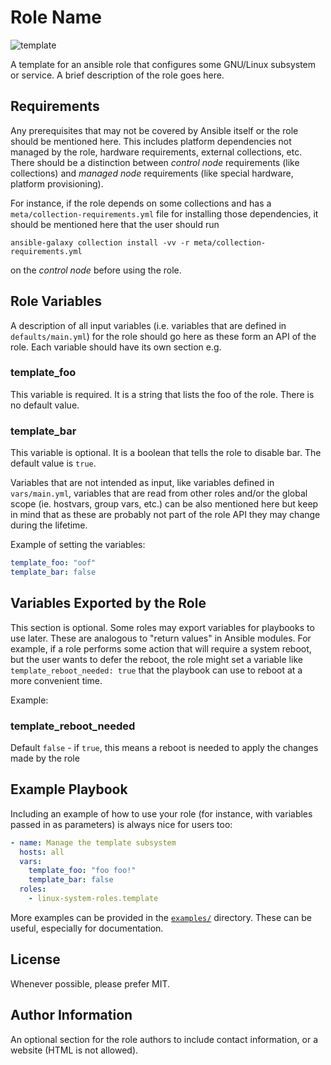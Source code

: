 # Role Name

![template](https://github.com/linux-system-roles/template/workflows/tox/badge.svg)

A template for an ansible role that configures some GNU/Linux subsystem or
service. A brief description of the role goes here.

## Requirements

Any prerequisites that may not be covered by Ansible itself or the role should
be mentioned here.  This includes platform dependencies not managed by the
role, hardware requirements, external collections, etc.  There should be a
distinction between *control node* requirements (like collections) and
*managed node* requirements (like special hardware, platform provisioning).

For instance, if the role depends on some collections and
has a `meta/collection-requirements.yml` file for installing those
dependencies, it should be mentioned here that the user should run

```
ansible-galaxy collection install -vv -r meta/collection-requirements.yml
```

on the *control node* before using the role.

## Role Variables

A description of all input variables (i.e. variables that are defined in
`defaults/main.yml`) for the role should go here as these form an API of the
role.  Each variable should have its own section e.g.

### template_foo

This variable is required.  It is a string that lists the foo of the role.
There is no default value.

### template_bar

This variable is optional.  It is a boolean that tells the role to disable bar.
The default value is `true`.

Variables that are not intended as input, like variables defined in
`vars/main.yml`, variables that are read from other roles and/or the global
scope (ie. hostvars, group vars, etc.) can be also mentioned here but keep in
mind that as these are probably not part of the role API they may change during
the lifetime.

Example of setting the variables:

```yaml
template_foo: "oof"
template_bar: false
```

## Variables Exported by the Role

This section is optional.  Some roles may export variables for playbooks to
use later.  These are analogous to "return values" in Ansible modules.  For
example, if a role performs some action that will require a system reboot, but
the user wants to defer the reboot, the role might set a variable like
`template_reboot_needed: true` that the playbook can use to reboot at a more
convenient time.

Example:

### template_reboot_needed

Default `false` - if `true`, this means a reboot is needed to apply the changes
made by the role

## Example Playbook

Including an example of how to use your role (for instance, with variables
passed in as parameters) is always nice for users too:

```yaml
- name: Manage the template subsystem
  hosts: all
  vars:
    template_foo: "foo foo!"
    template_bar: false
  roles:
    - linux-system-roles.template
```

More examples can be provided in the [`examples/`](examples) directory. These
can be useful, especially for documentation.

## License

Whenever possible, please prefer MIT.

## Author Information

An optional section for the role authors to include contact information, or a
website (HTML is not allowed).

